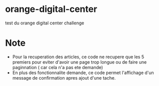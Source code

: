 # orange-digital-center
test du orange digital center challenge



# Note
- Pour la recuperation des articles, ce code ne recupere que les 5 premiers pour eviter d'avoir
une page trop longue ou de faire une paginnation ( car cela n'a pas ete demande)
- En plus des fonctionnalite demande, ce code permet l'affichage d'un message de confirmation apres ajout d'une tache.
